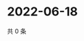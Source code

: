 # 2022-06-18

共 0 条

<!-- BEGIN WEIBO -->
<!-- 最后更新时间 Sat Jun 18 2022 03:00:42 GMT+0800 (China Standard Time) -->

<!-- END WEIBO -->
